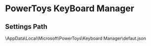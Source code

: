 # PowerToys KeyBoard Manager

## Settings Path
<User>\AppData\Local\Microsoft\PowerToys\Keyboard Manager\defaut.json
